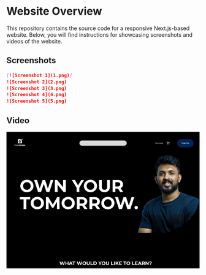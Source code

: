 # Website Overview

This repository contains the source code for a responsive Next.js-based website. Below, you will find instructions for showcasing screenshots and videos of the website.



## Screenshots



```markdown
[![Screenshot 1](1.png)]
![Screenshot 2](2.png)
![Screenshot 3](3.png)
![Screenshot 4](4.png)
![Screenshot 5](5.png)
```         


## Video


[![Watch the video](1.png)](video.mp4)
```

